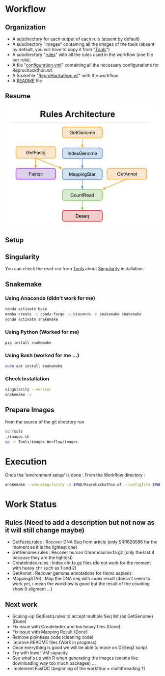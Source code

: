 # Workflow

## Organization

* A subdirectory for each output of each rule (absent by default)
* A subdirectory "images" containing all the images of the tools (absent by default, you will have to copy it from "[Tools](../Tools/)")
* A subdirectory "[rules](./rules/)" with all the rules used in the workflow (one file per rule).
* A file "[configuration.yml](./configuration.yml)" containing all the necessary configurations for Reprochackthon.wf.
* A Snakefile "[ReproHackathon.wf](./ReproHackathon.wf)" with the workflow.
* A [README](./README.md) file

## Resume
![alt text](./rules_architecture.png)

## Setup

## Singularity 

You can check the read-me from [Tools](../Tools/) about [Singularity](../Tools/README.md/#install-singularity) installation.

## Snakemake

### Using Anaconda (didn't work for me)
```bash
conda activate base
mamba create -c conda-forge -c bioconda -n snakemake snakemake
conda activate snakemake
```
### Using Python (Worked for me)
```bash
pip install snakemake
```

### Using Bash (worked for me ...)
```bash
sudo apt install snakemake
```

### Check Installation
```bash
singularity --version
snakemake -v  
```

## Prepare Images
from the source of the git directory run
```bash
cd Tools
./images.sh
cp -r Tools/images Worflow/images
```

# Execution
Once the 'environment setup' is done :
From the Workflow directory :
```bash
snakemake --use-singularity -s $PWD/ReproHackathon.wf --configfile $PWD/configuration.yml -j 1 -k --printshellcmds
```
# Work Status

## Rules (Need to add a description but not now as it will still change maybe)
 * GetFastq.rules : Recover DNA Seq from article (only SRR628586 for the moment as it is the lightest one)
 * GetGenome.rules : Recover human Chromosome.fa.gz (only the last 4 because they are the lightest)
 * CreateIndex.rules : Index chr.fa.gz files (do not work for the moment with heavy chr such as 1 and 2)
 * GetAnnot : Recover genome annotations for Homo sapiens
 * MappingSTAR : Map the DNA seq with index result (doesn't seem to work yet, i mean the workflow is good but the result of the counting show 0 aligment ...)

## Next work
 * Scaling-up GetFastq.rules to accept multiple Seq list (as GetGenome) (Done)
 * Fix issue with CreateIndex and too heavy files  (Done)
 * Fix issue with Mapping Result (Done)
 * Remove plointless code (cleaning code)
 * Improve README files (Work in progress)
 * Once everything is good we will be able to move on DESeq2 script
 * Try with lower VM capacity
 * See what's up with R when generating the images (seems like downloading way too much packages) ...
 * Implement FastQC (beginning of the workflow = multithreading ?)